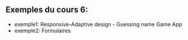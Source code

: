 ## Exemples du cours 6:

- exemple1: Responsive-Adaptive design - Guessing name Game App
- exemple2: Formulaires
